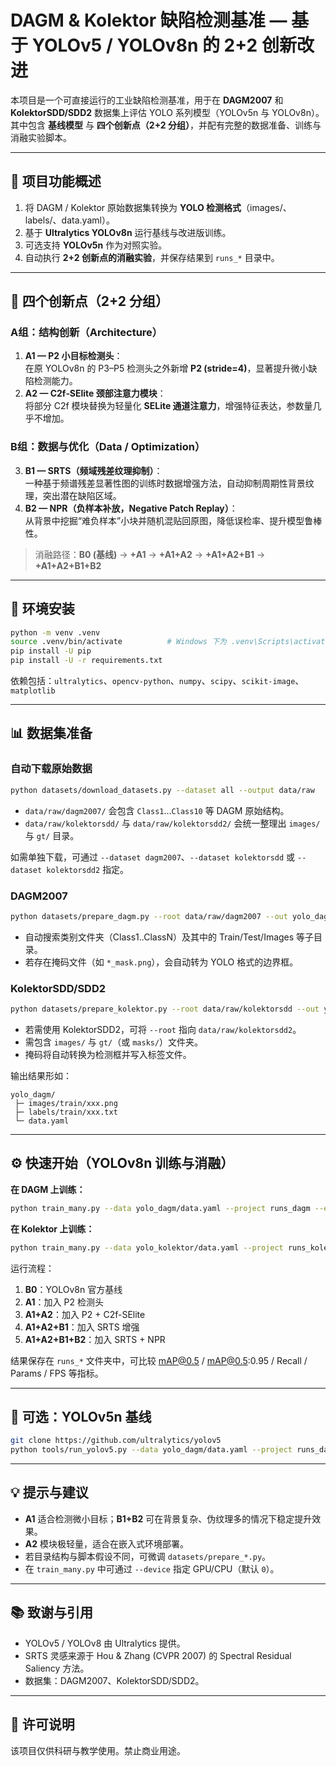 # DAGM & Kolektor 缺陷检测基准 — 基于 YOLOv5 / YOLOv8n 的 2+2 创新改进

本项目是一个可直接运行的工业缺陷检测基准，用于在 **DAGM2007** 和 **KolektorSDD/SDD2** 数据集上评估 YOLO 系列模型（YOLOv5n 与 YOLOv8n）。  
其中包含 **基线模型** 与 **四个创新点（2+2 分组）**，并配有完整的数据准备、训练与消融实验脚本。

---

## 🧩 项目功能概述

1. 将 DAGM / Kolektor 原始数据集转换为 **YOLO 检测格式**（images/、labels/、data.yaml）。  
2. 基于 **Ultralytics YOLOv8n** 运行基线与改进版训练。  
3. 可选支持 **YOLOv5n** 作为对照实验。  
4. 自动执行 **2+2 创新点的消融实验**，并保存结果到 `runs_*` 目录中。

---

## 🚀 四个创新点（2+2 分组）

### **A组：结构创新（Architecture）**
1. **A1 — P2 小目标检测头**：  
   在原 YOLOv8n 的 P3–P5 检测头之外新增 **P2 (stride=4)**，显著提升微小缺陷检测能力。  
2. **A2 — C2f‑SElite 颈部注意力模块**：  
   将部分 C2f 模块替换为轻量化 **SELite 通道注意力**，增强特征表达，参数量几乎不增加。  

### **B组：数据与优化（Data / Optimization）**
3. **B1 — SRTS（频域残差纹理抑制）**：  
   一种基于频谱残差显著性图的训练时数据增强方法，自动抑制周期性背景纹理，突出潜在缺陷区域。  
4. **B2 — NPR（负样本补放，Negative Patch Replay）**：  
   从背景中挖掘“难负样本”小块并随机混贴回原图，降低误检率、提升模型鲁棒性。  

> 消融路径：**B0 (基线)** → **+A1** → **+A1+A2** → **+A1+A2+B1** → **+A1+A2+B1+B2**

---

## 🧠 环境安装

```bash
python -m venv .venv
source .venv/bin/activate          # Windows 下为 .venv\Scripts\activate
pip install -U pip
pip install -U -r requirements.txt
```

依赖包括：`ultralytics`、`opencv-python`、`numpy`、`scipy`、`scikit-image`、`matplotlib`

---

## 📊 数据集准备

### 自动下载原始数据

```bash
python datasets/download_datasets.py --dataset all --output data/raw
```

- `data/raw/dagm2007/` 会包含 `Class1`…`Class10` 等 DAGM 原始结构。
- `data/raw/kolektorsdd/` 与 `data/raw/kolektorsdd2/` 会统一整理出 `images/` 与 `gt/` 目录。

如需单独下载，可通过 `--dataset dagm2007`、`--dataset kolektorsdd` 或 `--dataset kolektorsdd2` 指定。

### DAGM2007
```bash
python datasets/prepare_dagm.py --root data/raw/dagm2007 --out yolo_dagm
```
- 自动搜索类别文件夹（Class1..ClassN）及其中的 Train/Test/Images 等子目录。  
- 若存在掩码文件（如 `*_mask.png`），会自动转为 YOLO 格式的边界框。  

### KolektorSDD/SDD2
```bash
python datasets/prepare_kolektor.py --root data/raw/kolektorsdd --out yolo_kolektor
```
- 若需使用 KolektorSDD2，可将 `--root` 指向 `data/raw/kolektorsdd2`。
- 需包含 `images/` 与 `gt/`（或 `masks/`）文件夹。  
- 掩码将自动转换为检测框并写入标签文件。  

输出结果形如：
```
yolo_dagm/
 ├─ images/train/xxx.png
 ├─ labels/train/xxx.txt
 └─ data.yaml
```

---

## ⚙️ 快速开始（YOLOv8n 训练与消融）

**在 DAGM 上训练：**
```bash
python train_many.py --data yolo_dagm/data.yaml --project runs_dagm --epochs 150 --imgsz 640
```

**在 Kolektor 上训练：**
```bash
python train_many.py --data yolo_kolektor/data.yaml --project runs_kolektor --epochs 150 --imgsz 640
```

运行流程：
1. **B0**：YOLOv8n 官方基线  
2. **A1**：加入 P2 检测头  
3. **A1+A2**：加入 P2 + C2f-SElite  
4. **A1+A2+B1**：加入 SRTS 增强  
5. **A1+A2+B1+B2**：加入 SRTS + NPR  

结果保存在 `runs_*` 文件夹中，可比较 mAP@0.5 / mAP@0.5:0.95 / Recall / Params / FPS 等指标。

---

## 🧩 可选：YOLOv5n 基线

```bash
git clone https://github.com/ultralytics/yolov5
python tools/run_yolov5.py --data yolo_dagm/data.yaml --project runs_dagm
```

---

## 💡 提示与建议

- **A1** 适合检测微小目标；**B1+B2** 可在背景复杂、伪纹理多的情况下稳定提升效果。  
- **A2** 模块极轻量，适合在嵌入式环境部署。  
- 若目录结构与脚本假设不同，可微调 `datasets/prepare_*.py`。  
- 在 `train_many.py` 中可通过 `--device` 指定 GPU/CPU（默认 `0`）。  

---

## 📚 致谢与引用

- YOLOv5 / YOLOv8 由 Ultralytics 提供。  
- SRTS 灵感来源于 Hou & Zhang (CVPR 2007) 的 Spectral Residual Saliency 方法。  
- 数据集：DAGM2007、KolektorSDD/SDD2。  

---

## 📄 许可说明

该项目仅供科研与教学使用。禁止商业用途。
